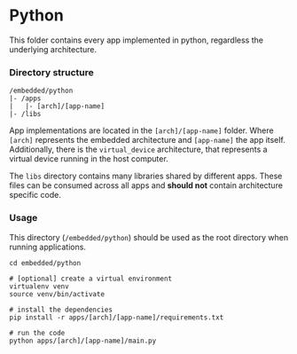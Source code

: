 # Python

This folder contains every app implemented in python, regardless the underlying architecture.

### Directory structure

```
/embedded/python
|- /apps
|   |- [arch]/[app-name]
|- /libs
```

App implementations are located in the `[arch]/[app-name]` folder. Where `[arch]` represents the embedded architecture and `[app-name]` the app itself. Additionally, there is the `virtual_device` architecture, that represents a virtual device running in the host computer.

The `libs` directory contains many libraries shared by different apps. These files can be consumed across all apps and **should not** contain architecture specific code.

### Usage

This directory (`/embedded/python`) should be used as the root directory when running applications.

```shell
cd embedded/python

# [optional] create a virtual environment
virtualenv venv
source venv/bin/activate

# install the dependencies
pip install -r apps/[arch]/[app-name]/requirements.txt

# run the code
python apps/[arch]/[app-name]/main.py
```
